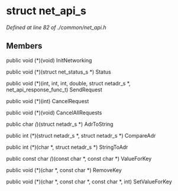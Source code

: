 # struct net_api_s

*Defined at line 82 of ./common/net_api.h*

## Members

public void (*)(void) InitNetworking

public void (*)(struct net_status_s *) Status

public void (*)(int, int, int, double, struct netadr_s *, net_api_response_func_t) SendRequest

public void (*)(int) CancelRequest

public void (*)(void) CancelAllRequests

public char *(*)(struct netadr_s *) AdrToString

public int (*)(struct netadr_s *, struct netadr_s *) CompareAdr

public int (*)(char *, struct netadr_s *) StringToAdr

public const char *(*)(const char *, const char *) ValueForKey

public void (*)(char *, const char *) RemoveKey

public void (*)(char *, const char *, const char *, int) SetValueForKey



